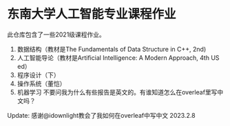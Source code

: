 # 东南大学人工智能专业课程作业
此仓库包含了一些2021级课程作业。
1. 数据结构（教材是The Fundamentals of Data Structure in C++, 2nd)
2. 人工智能导论（教材是Artificial Intelligence: A Modern Approach, 4th US ed）
3. 程序设计（下）
4. 操作系统（董恺）
5. 机器学习
不要问我为什么有些报告是英文的。有谁知道怎么在overleaf里写中文吗？

Update: 
感谢@idownlight教会了我如何在overleaf中写中文
2023.2.8
